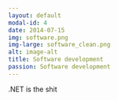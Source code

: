 ```yaml
---
layout: default
modal-id: 4
date: 2014-07-15
img: software.png
img-large: software_clean.png
alt: image-alt
title: Software development
passion: Software development
---
```

.NET is the shit
